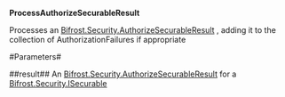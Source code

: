 **ProcessAuthorizeSecurableResult**

Processes an [Bifrost.Security.AuthorizeSecurableResult](Bifrost.Security.AuthorizeSecurableResult) , adding it to the collection of AuthorizationFailures if appropriate

#Parameters#


##result##
An [Bifrost.Security.AuthorizeSecurableResult](Bifrost.Security.AuthorizeSecurableResult) for a [Bifrost.Security.ISecurable](Bifrost.Security.ISecurable)
